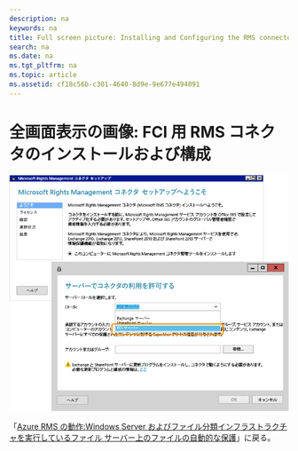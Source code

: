 ```yaml
---
description: na
keywords: na
title: Full screen picture: Installing and Configuring the RMS connector for FCI
search: na
ms.date: na
ms.tgt_pltfrm: na
ms.topic: article
ms.assetid: cf18c56b-c301-4640-8d9e-9e677e494091
---
```

# 全画面表示の画像: FCI 用 RMS コネクタのインストールおよび構成
![](../Image/AzRMS_FCI_Connector.png)

「[Azure RMS の動作:Windows Server およびファイル分類インフラストラクチャを実行しているファイル サーバー上のファイルの自動的な保護](http://technet.microsoft.com/library/jj585026.aspx)」に戻る。

